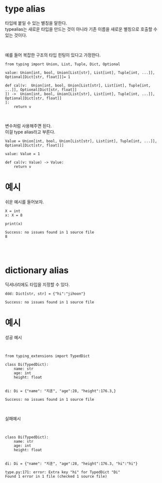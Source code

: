 # type alias

타입에 붙일 수 있는 별칭을 말한다.  
typealias는 새로운 타입을 만드는 것이 아니라 기존 이름을 새로운 별칭으로 호출할 수 있는 것이다. 

<br>

예를 들어 복잡한 구조의 타입 힌팅이 있다고 가정한다.

```
from typing import Union, List, Tuple, Dict, Optional

value: Union[int, bool, Union[List[str], List[int], Tuple[int, ...]], Optional[Dict[str, float]]]= 1

def cal(v:  Union[int, bool, Union[List[str], List[int], Tuple[int, ...]], Optional[Dict[str, float]]
]) ->  Union[int, bool, Union[List[str], List[int], Tuple[int, ...]], Optional[Dict[str, float]]
]:
    return v
```

<br>

변수처럼 사용해주면 된다.  
이걸 type alias라고 부른다.

```
Value = Union[int, bool, Union[List[str], List[int], Tuple[int, ...]], Optional[Dict[str, float]]]

value: Value = 1

def cal(v: Value) -> Value:
    return v
```

# 예시

쉬운 예시를 들어보자.

```
X = int
x: X = 8
 
print(x)
```

```
Success: no issues found in 1 source file
8
```


<br>
<br>

# dictionary alias

딕셔너리에도 타입을 지정할 수 있다.

```
ddd: Dict[str, str] = {"hi":"jihoon"}
```

```
Success: no issues found in 1 source file
```

# 예시
성공 예시

<br>

```
from typing_extensions import TypedDict

class Di(TypedDict):
    name: str
    age: int
    height: float


di: Di = {"name": "지훈", "age":28, "height":176.3,}
```

```
Success: no issues found in 1 source file
```

<br>

실패예시

<br>

```
class Di(TypedDict):
    name: str
    age: int
    height: float


di: Di = {"name": "지훈", "age":28, "height":176.3, "hi":"hi"}
```

```
type.py:171: error: Extra key "hi" for TypedDict "Di"
Found 1 error in 1 file (checked 1 source file)
```
